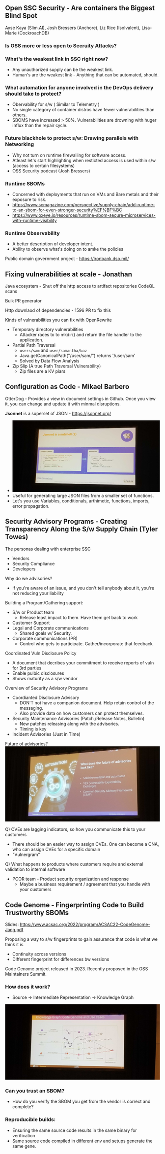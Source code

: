 ## Open SSC Security - Are containers the Biggest Blind Spot
Ayse Kaya (Slim.AI), Josh Bressers (Anchore), Liz Rice (Isolvalent), Lisa-Marie (CockroachDB)

### Is OSS more or less open to Secruity Attacks?

### What's the weakest link in SSC right now?

- Any unauthorized supply can be the weakest link. 
- Human's are the weakest link - Anything that can be automated, should. 

### What automation for anyone involved in the DevOps delivery should take to protect?

- Obervability for s/w ( Similar to Telemetry )
- No single category of container distros have fewer vulnerabilities than others.
- SBOMS have increased > 50%. Vulnerabilities are drowning with huger influx than the repair cycle.

### Future blackhole to protect s/w: Drawing parallels with Networking

- Why not turn on runtime firewalling for software access.
- Atleast let's start highlighting when resticted access is used within s/w (access to certain filesystems)
- OSS Security podcast (Josh Bressers)

### Runtime SBOMs

- Concerned with deployments that run on VMs and Bare metals and their exposure to risk.
- https://www.scmagazine.com/perspective/supply-chain/add-runtime-to-an-sbom-for-even-stronger-security%EF%BF%BC
- https://www.oxeye.io/resources/runtime-sbom-secure-microservices-with-runtime-visibility

### Runtime Observability

- A better description of developer intent.
- Ability to observe what's doing on to amke the policies

Public domain government project - https://ironbank.dso.mil/


## Fixing vulnerabilities at scale - Jonathan

Java ecosystem - Shut off the http access to artifact repositories
CodeQL scans 

Bulk PR generator

Http downlaod of dependencies - 1596 PR to fix this

Kinds of vulnerabilities you can fix with OpenRewrite
- Temporary directory vulnerabilities
    - Attacker races to to mkdir() and return the file handler to the application.
- Partial Path Traversal
    -   `users/sam` and `user/samantha/baz`
    - Java.getCanonicalPath("/user/sam/") returns '/user/sam'
    - Solved by Data Flow Analysis
- Zip Slip (A true Path Traversal Vulnerability)
    - Zip files are a KV piars 

## Configuration as Code - Mikael Barbero

OtterDog - Provides a view in document settings in Github. Once you view it, you can change and update it with minmal disruptions.

__Jsonnet__ is a superset of JSON - https://jsonnet.org/
- ![Alt text](../images/IMG_20230511_162629.jpg)
- Useful for generating large JSON files from a smaller set of functions.
- Let's you use Variables, conditionals, arthimetic, functions, imports, error propagation.

## Security Advisory Programs - Creating Transparency Along the S/w Supply Chain (Tyler Towes)

The personas dealing with enterprise SSC
- Vendors
- Security Compliance
- Developers

Why do we advisories? 
- If you're aware of an issue, and you don't tell anybody about it, you're not reducing your liability

Building a Program/Gathering support:
- S/w or Product team
    - Release least impact to them. Have them get back to work
- Customer Support
- Legal and Corporate communications
    - Shared goals w/ Security.
- Corporate communications (PR)
    - Control who gets to participate. Gather/incorporate that feedback

Coordinated Vuln Disclosure Policy
- A document that decribes your commitment to receive reports of vuln for 3rd parties
- Enable pulbic disclosures
- Shows maturity as a s/w vendor

Overview of Security Advisory Programs
- Coordianted Disclosure Advisory
    - DON'T not have a companion document. Help retain control of the messaging.
    - Also provide data on how customers can protect themselves.
- Security Maintenance Advisories (Patch,/Release Notes, Bulletin)
    - New patches releasing along with the advisories. 
    - Timing is key
- Incident Advisories (Just in Time)

Future of advisories?
![Alt text](../images/IMG_20230511_173004.jpg)

Q) CVEs are lagging indicators, so how you communicate this to your customers
- There should be an easier way to assign CVEs. One can become a CNA, who can assign CVEs for a specific domain
- "Vulnergram"

Q) What happens to products where customers require and external validation to internal software
- PCOR team - Product security organization and response
    - Maybe a business requirement / agreement that you handle with your customers


## Code Genome - Fingerprinting Code to Build Trustworthy SBOMs
Slides: https://www.acsac.org/2022/program/ACSAC22-CodeGenome-Jang.pdf

Proposing a way to s/w fingerprints to gain assurance that code is what we think it is.

- Continuity across versions
- Different fingerprint for differences bw versions

Code Genome project released in 2023. Recently proposed in the OSS Maintainers Summit.

### How does it work? 
- Source -> Intermediate Representation -> Knowledge Graph

![Alt text](../images/IMG_20230511_181212.jpg)

### Can you trust an SBOM?

- How do you verify the SBOM you get from the vendor is correct and complete?


### Reproducible builds:
- Ensuring the same source code results in the same binary for verification
- Same source code compiled in different env and setups generate the same gene.
